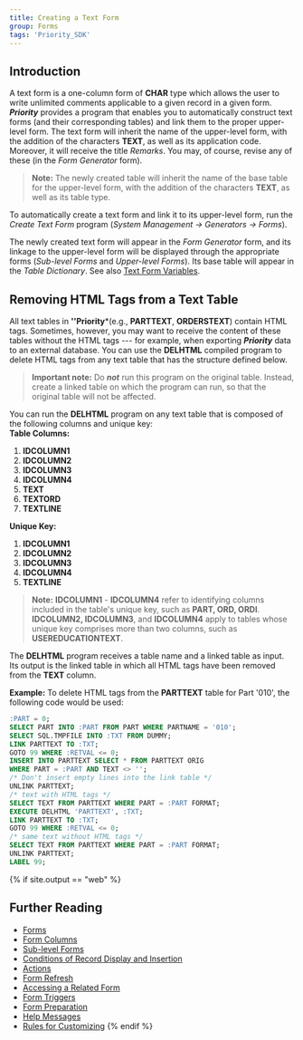 ```yaml
---
title: Creating a Text Form
group: Forms
tags: 'Priority_SDK'
---
```


## Introduction

A text form is a one-column form of **CHAR** type which allows the user
to write unlimited comments applicable to a given record in a given
form. ***Priority*** provides a program that enables you to
automatically construct text forms (and their corresponding tables) and
link them to the proper upper-level form. The text form will inherit the
name of the upper-level form, with the addition of the characters
**TEXT**, as well as its application code. Moreover, it will receive the
title *Remarks*. You may, of course, revise any of these (in the *Form
Generator* form).

> **Note:** The newly created table will inherit the name of the base
table for the upper-level form, with the addition of the characters
**TEXT**, as well as its table type.

To automatically create a text form and link it to its upper-level form,
run the *Create Text Form* program (*System Management → Generators →
Forms*).

The newly created text form will appear in the *Form Generator* form,
and its linkage to the upper-level form will be displayed through the
appropriate forms (*Sub-level Forms* and *Upper-level Forms*). Its base
table will appear in the *Table Dictionary*. See also [Text Form
Variables](SQL-Variables#Text-Form-Variables ).

## Removing HTML Tags from a Text Table 

All text tables in **\'\'Priority***(e.g., **PARTTEXT**, **ORDERSTEXT**)
contain HTML tags. Sometimes, however, you may want to receive the
content of these tables without the HTML tags --- for example, when exporting ***Priority*** data to an external database. You can use the **DELHTML** compiled program to delete HTML tags from any text table that has the structure defined below.



> **Important note:** Do ***not*** run this program on the original table.
Instead, create a linked table on which the program can run, so that the
original table will not be affected.



You can run the **DELHTML** program on any text table that is composed
of the following columns and unique key:\
**Table Columns:**

1.  **IDCOLUMN1**
2.  **IDCOLUMN2**
3.  **IDCOLUMN3**
4.  **IDCOLUMN4**
5.  **TEXT**
6.  **TEXTORD**
7.  **TEXTLINE**

**Unique Key:**

1.  **IDCOLUMN1**
2.  **IDCOLUMN2**
3.  **IDCOLUMN3**
4.  **IDCOLUMN4**
5.  **TEXTLINE**



> **Note:** **IDCOLUMN1** - **IDCOLUMN4** refer to identifying columns
included in the table\'s unique key, such as **PART, ORD, ORDI**.
**IDCOLUMN2, IDCOLUMN3**, and **IDCOLUMN4** apply to tables whose unique
key comprises more than two columns, such as **USEREDUCATIONTEXT**.



The **DELHTML** program receives a table name and a linked table as
input. Its output is the linked table in which all HTML tags have been
removed from the **TEXT** column.



**Example:** To delete HTML tags from the **PARTTEXT** table for Part
'010', the following code would be used:

```sql
:PART = 0;
SELECT PART INTO :PART FROM PART WHERE PARTNAME = '010';
SELECT SQL.TMPFILE INTO :TXT FROM DUMMY;
LINK PARTTEXT TO :TXT;
GOTO 99 WHERE :RETVAL <= 0;
INSERT INTO PARTTEXT SELECT * FROM PARTTEXT ORIG 
WHERE PART = :PART AND TEXT <> ''; 
/* Don't insert empty lines into the link table */
UNLINK PARTTEXT;
/* text with HTML tags */
SELECT TEXT FROM PARTTEXT WHERE PART = :PART FORMAT;
EXECUTE DELHTML 'PARTTEXT', :TXT;
LINK PARTTEXT TO :TXT;
GOTO 99 WHERE :RETVAL <= 0;
/* same text without HTML tags */
SELECT TEXT FROM PARTTEXT WHERE PART = :PART FORMAT;
UNLINK PARTTEXT;
LABEL 99;
```

{% if site.output == "web" %}
## Further Reading 

-   [Forms](Forms )
-   [Form Columns](Form-Columns)
-   [Sub-level Forms](Sub-level-Forms)
-   [Conditions of Record Display and Insertion](Conditions-Record-Display)
-   [Actions](Actions)
-   [Form Refresh](Form-Refresh)
-   [Accessing a Related Form](Accessing-Related-Form)
-   [Form Triggers](Form-Triggers)
-   [Form Preparation](Form-Preparation)
-   [Help Messages](Help-Messages )
-   [Rules for Customizing](Customization-Rules)
{% endif %}